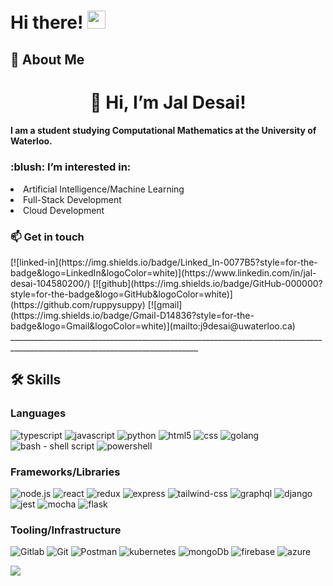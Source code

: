 
# Hi there! <img src="https://media.giphy.com/media/hvRJCLFzcasrR4ia7z/giphy.gif" width="29px" height="29px">
## 🚀 About Me
<h1 align ="center">👋 Hi, I’m Jal Desai!</h1>
<h4> I am a student studying Computational Mathematics at the University of Waterloo.</h4>

<h3>:blush: I’m interested in:</h3>
<li> Artificial Intelligence/Machine Learning </li>
<li> Full-Stack Development </li>
<li> Cloud Development </li>


<h3>📫 Get in touch</h3>
[![linked-in](https://img.shields.io/badge/Linked_In-0077B5?style=for-the-badge&logo=LinkedIn&logoColor=white)](https://www.linkedin.com/in/jal-desai-104580200/)
[![github](https://img.shields.io/badge/GitHub-000000?style=for-the-badge&logo=GitHub&logoColor=white)](https://github.com/ruppysuppy)
[![gmail](https://img.shields.io/badge/Gmail-D14836?style=for-the-badge&logo=Gmail&logoColor=white)](mailto:j9desai@uwaterloo.ca)
_____________________________________________________________________________________________________________________________

## 🛠️ Skills

### Languages

![typescript](https://img.shields.io/badge/TypeScript-3178C6?style=for-the-badge&logo=typescript&logoColor=white)
![javascript](https://img.shields.io/badge/JavaScript-323330?style=for-the-badge&logo=javascript&logoColor=F7DF1E)
![python](https://img.shields.io/badge/Python-3776AB?style=for-the-badge&logo=python&logoColor=white)
![html5](https://img.shields.io/badge/HTML5-E34F26?style=for-the-badge&logo=html5&logoColor=white)
![css](https://img.shields.io/badge/CSS-239120?&style=for-the-badge&logo=css3&logoColor=white)
![golang](https://img.shields.io/badge/Go-00ADD8?style=for-the-badge&logo=go&logoColor=white)
![bash - shell script](https://img.shields.io/badge/Shell_Script-121011?style=for-the-badge&logo=gnu-bash&logoColor=white)
![powershell](https://img.shields.io/badge/Powershell-2CA5E0?style=for-the-badge&logo=powershell&logoColor=white)

### Frameworks/Libraries

![node.js](https://img.shields.io/badge/Node.js-43853D?style=for-the-badge&logo=node.js&logoColor=white)
![react](https://img.shields.io/badge/React-20232A?style=for-the-badge&logo=react&logoColor=61DAFB)
![redux](https://img.shields.io/badge/Redux-593D88?style=for-the-badge&logo=redux&logoColor=white)
![express](https://img.shields.io/badge/Express.js-404D59?style=for-the-badge)
![tailwind-css](https://img.shields.io/badge/tailwind_css-06B6D4?style=for-the-badge&logo=tailwind-css&logoColor=white)
![graphql](https://img.shields.io/badge/GraphQL-E434AA?style=for-the-badge&logo=graphql&logoColor=white)
![django](https://img.shields.io/badge/Django-092E20?style=for-the-badge&logo=django&logoColor=white)
![jest](https://img.shields.io/badge/Jest-323330?style=for-the-badge&logo=Jest&logoColor=whit)
![mocha](https://img.shields.io/badge/mocha.js-323330?style=for-the-badge&logo=mocha&logoColor=Brown)
![flask](https://img.shields.io/badge/Flask-000000?style=for-the-badge&logo=flask&logoColor=white)

### Tooling/Infrastructure
![Gitlab](https://img.shields.io/badge/GitLab-330F63?style=for-the-badge&logo=gitlab&logoColor=white)
![Git](https://img.shields.io/badge/GIT-E44C30?style=for-the-badge&logo=git&logoColor=white)
![Postman](https://img.shields.io/badge/Postman-FF6C37?style=for-the-badge&logo=postman&logoColor=white)
![kubernetes](https://img.shields.io/badge/kubernetes-%23326ce5.svg?style=for-the-badge&logo=kubernetes&logoColor=white)
![mongoDb](https://img.shields.io/badge/MongoDB-4EA94B?style=for-the-badge&logo=mongodb&logoColor=white)
![firebase](https://img.shields.io/badge/Firebase-039BE5?style=for-the-badge&logo=Firebase&logoColor=white)
![azure](https://img.shields.io/badge/Microsoft_Azure-0089D6?style=for-the-badge&logo=microsoft-azure&logoColor=white)




![](https://komarev.com/ghpvc/?username=jal2003&label=Profile%20Visits&color=blue&style=for-the-badge)





